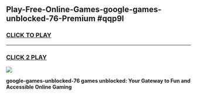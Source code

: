
## Play-Free-Online-Games-google-games-unblocked-76-Premium #qqp9l
<h3>
<a href="https://premium.freeplayer.one?title=google-games-unblocked-76&ref=8M">CLICK TO PLAY</a></h3>
<hr>

<h3>
<a href="https://premium.freeplayer.one?title=google-games-unblocked-76&ref=8M">CLICK 2 PLAY</a>
  
</h3>

<a href="https://premium.freeplayer.one?title=google-games-unblocked-76&ref=8M"><img src="https://clearcache.store/games.png"></a>


**google-games-unblocked-76 games unblocked: Your Gateway to Fun and Accessible Online Gaming**
